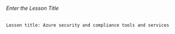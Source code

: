 ###### Enter the Lesson Title
```
Lesson title: Azure security and compliance tools and services
```
